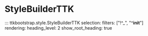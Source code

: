 # StyleBuilderTTK

::: ttkbootstrap.style.StyleBuilderTTK selection: filters: ["!^_", "^__init__"] rendering: heading_level: 2 show_root_heading: true
